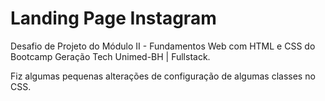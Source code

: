 # Landing Page Instagram

Desafio de Projeto do Módulo II - Fundamentos Web com HTML e CSS do Bootcamp Geração Tech Unimed-BH | Fullstack.

Fiz algumas pequenas alterações de configuração de algumas classes no CSS.